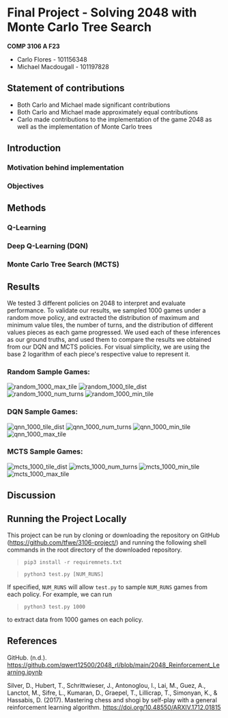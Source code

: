 # Final Project - Solving 2048 with Monte Carlo Tree Search
**COMP 3106 A F23**

- Carlo Flores - 101156348
- Michael Macdougall - 101197828

## Statement of contributions
- Both Carlo and Michael made significant contributions
- Both Carlo and Michael made approximately equal contributions
- Carlo made contributions to  the implementation of the game 2048 as well as the implementation of Monte Carlo trees 

## Introduction
### Motivation behind implementation

### Objectives 

## Methods

### Q-Learning

### Deep Q-Learning (DQN)


### Monte Carlo Tree Search (MCTS)

## Results
We tested 3 different policies on 2048 to interpret and evaluate performance. To validate our results, we sampled 1000 games under a random move policy, and extracted the distribution of maximum and minimum value tiles, the number of turns, and the distribution of different values pieces as each game progressed. We used each of these inferences as our ground truths, and used them to compare the results we obtained from our DQN and MCTS policies. For visual simplicity, we are using the base 2 logarithm of each piece's respective value to represent it.

### Random Sample Games:
![random_1000_max_tile](https://github.com/tfwe/3106-project/assets/93735375/8eb3f3ac-c2a8-45cc-b66d-7cb79489f9a7)
![random_1000_tile_dist](https://github.com/tfwe/3106-project/assets/93735375/7360e8db-be8b-4d32-9ea4-473b6ff1e8cb)
![random_1000_num_turns](https://github.com/tfwe/3106-project/assets/93735375/1e6300cc-97d8-4f5b-bd6d-178cced67c6e)
![random_1000_min_tile](https://github.com/tfwe/3106-project/assets/93735375/26e9ba0f-47c1-4a97-90b1-9524c5e457fc)

### DQN Sample Games:
![qnn_1000_tile_dist](https://github.com/tfwe/3106-project/assets/93735375/c8a8a054-38db-4f22-a2b5-d0edd819d131)
![qnn_1000_num_turns](https://github.com/tfwe/3106-project/assets/93735375/1b53383e-3d36-4ee3-9546-b6f80ff71be4)
![qnn_1000_min_tile](https://github.com/tfwe/3106-project/assets/93735375/8f37256b-5958-4256-b4c3-770f796d6bb3)
![qnn_1000_max_tile](https://github.com/tfwe/3106-project/assets/93735375/0e0089e0-7722-433e-b088-84591a557fe2)

### MCTS Sample Games:
![mcts_1000_tile_dist](https://github.com/tfwe/3106-project/assets/93735375/a97b2fd0-582b-43f1-8505-43baf1cd5c5f)
![mcts_1000_num_turns](https://github.com/tfwe/3106-project/assets/93735375/2412efe3-420c-4c9a-ae55-f8a6018d564a)
![mcts_1000_min_tile](https://github.com/tfwe/3106-project/assets/93735375/fa931b5f-28ec-4dda-a4dd-d4a298832afd)
![mcts_1000_max_tile](https://github.com/tfwe/3106-project/assets/93735375/cd052f49-8d9c-43a0-84ca-c29774bc65e8)


## Discussion

## Running the Project Locally
This project can be run by cloning or downloading the repository on GitHub (https://github.com/tfwe/3106-project/) and running the following shell commands in the root directory of the downloaded repository. 

  >`pip3 install -r requiremnets.txt`
  
  >`python3 test.py [NUM_RUNS]`

If specified, `NUM_RUNS` will allow `test.py` to sample `NUM_RUNS` games from each policy. For example, we can run 

  >`python3 test.py 1000`

to extract data from 1000 games on each policy. 

## References

GitHub. (n.d.). https://github.com/qwert12500/2048_rl/blob/main/2048_Reinforcement_Learning.ipynb 

Silver, D., Hubert, T., Schrittwieser, J., Antonoglou, I., Lai, M., Guez, A., Lanctot, M., Sifre, L., Kumaran, D., Graepel, T., Lillicrap, T., Simonyan, K., & Hassabis, D. (2017). Mastering chess and shogi by self-play with a general reinforcement learning algorithm. https://doi.org/10.48550/ARXIV.1712.01815
